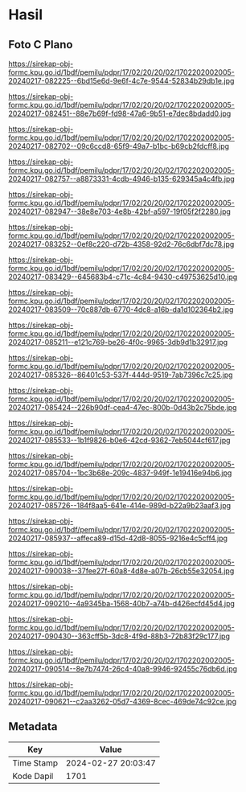 # Hasil

## Foto C Plano

https://sirekap-obj-formc.kpu.go.id/1bdf/pemilu/pdpr/17/02/20/20/02/1702202002005-20240217-082225--6bd15e6d-9e6f-4c7e-9544-52834b29db1e.jpg

https://sirekap-obj-formc.kpu.go.id/1bdf/pemilu/pdpr/17/02/20/20/02/1702202002005-20240217-082451--88e7b69f-fd98-47a6-9b51-e7dec8bdadd0.jpg

https://sirekap-obj-formc.kpu.go.id/1bdf/pemilu/pdpr/17/02/20/20/02/1702202002005-20240217-082702--09c6ccd8-65f9-49a7-b1bc-b69cb2fdcff8.jpg

https://sirekap-obj-formc.kpu.go.id/1bdf/pemilu/pdpr/17/02/20/20/02/1702202002005-20240217-082757--a8873331-4cdb-4946-b135-629345a4c4fb.jpg

https://sirekap-obj-formc.kpu.go.id/1bdf/pemilu/pdpr/17/02/20/20/02/1702202002005-20240217-082947--38e8e703-4e8b-42bf-a597-19f05f2f2280.jpg

https://sirekap-obj-formc.kpu.go.id/1bdf/pemilu/pdpr/17/02/20/20/02/1702202002005-20240217-083252--0ef8c220-d72b-4358-92d2-76c6dbf7dc78.jpg

https://sirekap-obj-formc.kpu.go.id/1bdf/pemilu/pdpr/17/02/20/20/02/1702202002005-20240217-083429--645683b4-c71c-4c84-9430-c49753625d10.jpg

https://sirekap-obj-formc.kpu.go.id/1bdf/pemilu/pdpr/17/02/20/20/02/1702202002005-20240217-083509--70c887db-6770-4dc8-a16b-da1d102364b2.jpg

https://sirekap-obj-formc.kpu.go.id/1bdf/pemilu/pdpr/17/02/20/20/02/1702202002005-20240217-085211--e121c769-be26-4f0c-9965-3db9d1b32917.jpg

https://sirekap-obj-formc.kpu.go.id/1bdf/pemilu/pdpr/17/02/20/20/02/1702202002005-20240217-085326--86401c53-537f-444d-9519-7ab7396c7c25.jpg

https://sirekap-obj-formc.kpu.go.id/1bdf/pemilu/pdpr/17/02/20/20/02/1702202002005-20240217-085424--226b90df-cea4-47ec-800b-0d43b2c75bde.jpg

https://sirekap-obj-formc.kpu.go.id/1bdf/pemilu/pdpr/17/02/20/20/02/1702202002005-20240217-085533--1b1f9826-b0e6-42cd-9362-7eb5044cf617.jpg

https://sirekap-obj-formc.kpu.go.id/1bdf/pemilu/pdpr/17/02/20/20/02/1702202002005-20240217-085704--1bc3b68e-209c-4837-949f-1e19416e94b6.jpg

https://sirekap-obj-formc.kpu.go.id/1bdf/pemilu/pdpr/17/02/20/20/02/1702202002005-20240217-085726--184f8aa5-641e-414e-989d-b22a9b23aaf3.jpg

https://sirekap-obj-formc.kpu.go.id/1bdf/pemilu/pdpr/17/02/20/20/02/1702202002005-20240217-085937--affeca89-d15d-42d8-8055-9216e4c5cff4.jpg

https://sirekap-obj-formc.kpu.go.id/1bdf/pemilu/pdpr/17/02/20/20/02/1702202002005-20240217-090038--37fee27f-60a8-4d8e-a07b-26cb55e32054.jpg

https://sirekap-obj-formc.kpu.go.id/1bdf/pemilu/pdpr/17/02/20/20/02/1702202002005-20240217-090210--4a9345ba-1568-40b7-a74b-d426ecfd45d4.jpg

https://sirekap-obj-formc.kpu.go.id/1bdf/pemilu/pdpr/17/02/20/20/02/1702202002005-20240217-090430--363cff5b-3dc8-4f9d-88b3-72b83f29c177.jpg

https://sirekap-obj-formc.kpu.go.id/1bdf/pemilu/pdpr/17/02/20/20/02/1702202002005-20240217-090514--8e7b7474-26c4-40a8-9946-92455c76db6d.jpg

https://sirekap-obj-formc.kpu.go.id/1bdf/pemilu/pdpr/17/02/20/20/02/1702202002005-20240217-090621--c2aa3262-05d7-4369-8cec-469de74c92ce.jpg


## Metadata

| Key        | Value               |
| ---------- | ------------------- |
| Time Stamp | 2024-02-27 20:03:47 |
| Kode Dapil | 1701                |



